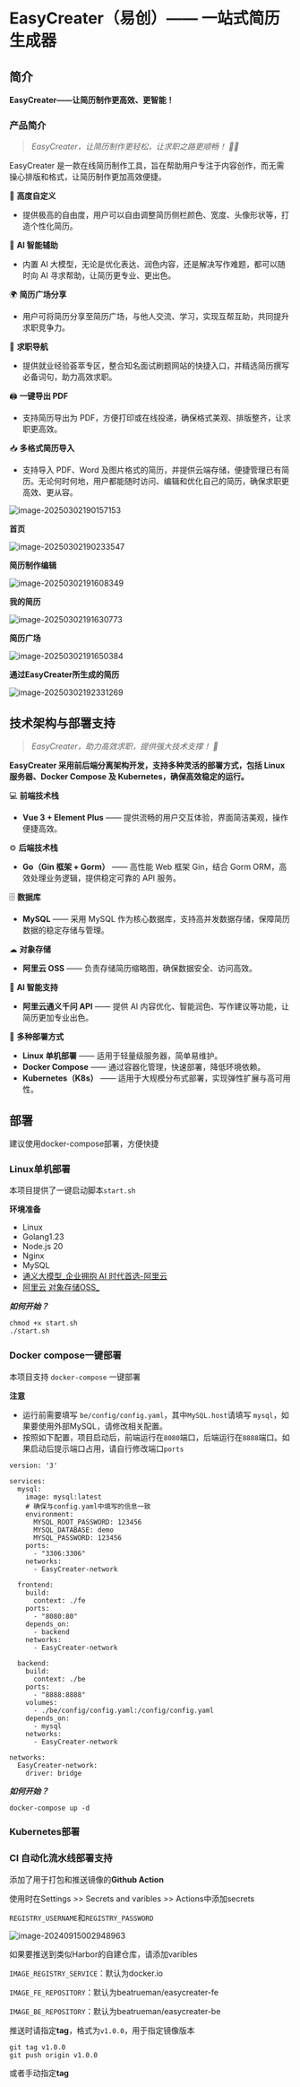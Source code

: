 # EasyCreater（易创）—— 一站式简历生成器

## 简介

**EasyCreater——让简历制作更高效、更智能！**

### **产品简介**

> *EasyCreater，让简历制作更轻松，让求职之路更顺畅！ 🚀✨*

 EasyCreater 是一款在线简历制作工具，旨在帮助用户专注于内容创作，而无需操心排版和格式，让简历制作更加高效便捷。

🚀 **高度自定义**
- 提供极高的自由度，用户可以自由调整简历侧栏颜色、宽度、头像形状等，打造个性化简历。

🤖 **AI 智能辅助**
- 内置 AI 大模型，无论是优化表达、润色内容，还是解决写作难题，都可以随时向 AI 寻求帮助，让简历更专业、更出色。

🌍 **简历广场分享**
- 用户可将简历分享至简历广场，与他人交流、学习，实现互帮互助，共同提升求职竞争力。

📌 **求职导航**
- 提供就业经验荟萃专区，整合知名面试刷题网站的快捷入口，并精选简历撰写必备词句，助力高效求职。

🖨 **一键导出 PDF**
- 支持简历导出为 PDF，方便打印或在线投递，确保格式美观、排版整齐，让求职更高效。

📥 **多格式简历导入**

- 支持导入 PDF、Word 及图片格式的简历，并提供云端存储，便捷管理已有简历。无论何时何地，用户都能随时访问、编辑和优化自己的简历，确保求职更高效、更从容。

![image-20250302190157153](https://gitee.com/beatrueman/images/raw/master/img/202503021901506.png)

**首页**

![image-20250302190233547](https://gitee.com/beatrueman/images/raw/master/img/202503021902627.png)

**简历制作编辑**

![image-20250302191608349](https://gitee.com/beatrueman/images/raw/master/img/202503021916418.png)

**我的简历**

![image-20250302191630773](https://gitee.com/beatrueman/images/raw/master/img/202503021916878.png)

**简历广场**

![image-20250302191650384](https://gitee.com/beatrueman/images/raw/master/img/202503021916479.png)

**通过EasyCreater所生成的简历**

![image-20250302192331269](https://gitee.com/beatrueman/images/raw/master/img/202503021923331.png)

## 技术架构与部署支持

> *EasyCreater，助力高效求职，提供强大技术支撑！ 🚀*

**EasyCreater 采用前后端分离架构开发，支持多种灵活的部署方式，包括 Linux 服务器、Docker Compose 及 Kubernetes，确保高效稳定的运行。**

💻 **前端技术栈**

- **Vue 3 + Element Plus** —— 提供流畅的用户交互体验，界面简洁美观，操作便捷高效。

⚙️ **后端技术栈**

- **Go（Gin 框架 + Gorm）** —— 高性能 Web 框架 Gin，结合 Gorm ORM，高效处理业务逻辑，提供稳定可靠的 API 服务。

🗄 **数据库**

- **MySQL** —— 采用 MySQL 作为核心数据库，支持高并发数据存储，保障简历数据的稳定存储与管理。

☁ **对象存储**

- **阿里云 OSS** —— 负责存储简历缩略图，确保数据安全、访问高效。

🧠 **AI 智能支持**

- **阿里云通义千问 API** —— 提供 AI 内容优化、智能润色、写作建议等功能，让简历更加专业出色。

🚀 **多种部署方式**

- **Linux 单机部署** —— 适用于轻量级服务器，简单易维护。
- **Docker Compose** —— 通过容器化管理，快速部署，降低环境依赖。
- **Kubernetes（K8s）** —— 适用于大规模分布式部署，实现弹性扩展与高可用性。

## 部署

建议使用docker-compose部署，方便快捷

### Linux单机部署

本项目提供了一键启动脚本`start.sh`

**环境准备**

- Linux
- Golang1.23
- Node.js 20
- Nginx
- MySQL
- [通义大模型_企业拥抱 AI 时代首选-阿里云](https://www.aliyun.com/product/tongyi)
- [阿里云 对象存储OSS_](https://www.aliyun.com/activity/purchase/storage?utm_content=se_1020490232)

***如何开始？***

```
chmod +x start.sh
./start.sh
```

### Docker compose一键部署

本项目支持 `docker-compose` 一键部署

**注意**

- 运行前需要填写 `be/config/config.yaml`，其中`MySQL.host`请填写 `mysql`，如果要使用外部MySQL，请修改相关配置。
- 按照如下配置，项目启动后，前端运行在`8080`端口，后端运行在`8888`端口。如果启动后提示端口占用，请自行修改端口`ports`

```
version: '3'

services:
  mysql:
    image: mysql:latest
    # 确保与config.yaml中填写的信息一致
    environment:
      MYSQL_ROOT_PASSWORD: 123456
      MYSQL_DATABASE: demo
      MYSQL_PASSWORD: 123456
    ports:
      - "3306:3306"
    networks:
      - EasyCreater-network

  frontend:
    build:
      context: ./fe
    ports:
      - "8080:80"
    depends_on:
      - backend
    networks:
      - EasyCreater-network

  backend:
    build:
      context: ./be
    ports:
      - "8888:8888"
    volumes:
      - ./be/config/config.yaml:/config/config.yaml
    depends_on:
      - mysql
    networks:
      - EasyCreater-network

networks:
  EasyCreater-network:
    driver: bridge
```

***如何开始？***

```
docker-compose up -d
```

### Kubernetes部署

### CI 自动化流水线部署支持

添加了用于打包和推送镜像的**Github Action**

使用时在Settings >> Secrets and varibles >> Actions中添加secrets 

`REGISTRY_USERNAME`和`REGISTRY_PASSWORD`

![image-20240915002948963](https://gitee.com/beatrueman/images/raw/master/img/202503111459911.png)

如果要推送到类似Harbor的自建仓库，请添加varibles

`IMAGE_REGISTRY_SERVICE`：默认为docker.io

`IMAGE_FE_REPOSITORY`：默认为beatrueman/easycreater-fe

`IMAGE_BE_REPOSITORY`：默认为beatrueman/easycreater-be

推送时请指定**tag**，格式为`v1.0.0`，用于指定镜像版本

```
git tag v1.0.0
git push origin v1.0.0
```

或者手动指定**tag**
